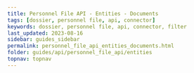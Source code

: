 ```yaml
---
title: Personnel File API - Entities - Documents
tags: [dossier, personnel file, api, connector]
keywords: dossier, personnel file, api, connector, filter
last_updated: 2023-08-16
sidebar: guides_sidebar
permalink: personnel_file_api_entities_documents.html
folder: guides/api/personnel_file_api/entities
topnav: topnav
---
```

